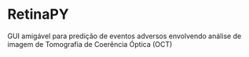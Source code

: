# RetinaPY
GUI amigável para predição de eventos adversos envolvendo análise de imagem de Tomografia de Coerência Óptica (OCT)

